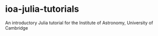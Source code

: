 # ioa-julia-tutorials
An introductory Julia tutorial for the Institute of Astronomy, University of Cambridge
